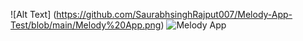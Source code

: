 ![Alt Text] (https://github.com/SaurabhsinghRajput007/Melody-App-Test/blob/main/Melody%20App.png)
![Melody App](https://github.com/user-attachments/assets/3a611cd4-79e4-45fe-8815-5abfffd6a842)
